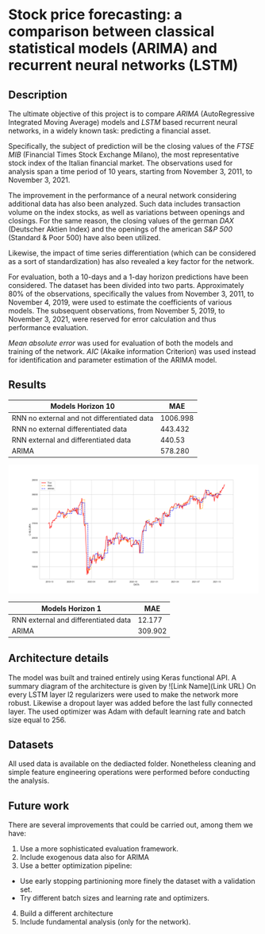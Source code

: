 # Stock price forecasting: a comparison between classical statistical models (ARIMA) and recurrent neural networks (LSTM)

## Description

The ultimate objective of this project is to compare *ARIMA* (AutoRegressive Integrated Moving Average) models and *LSTM* based recurrent neural networks, in a widely known task: predicting a financial asset.


Specifically, the subject of prediction will be the closing values of the *FTSE MIB* (Financial Times Stock Exchange Milano), the most representative stock index of the Italian financial market. The observations used for analysis span a time period of 10 years, starting from November 3, 2011, to November 3, 2021.

The improvement in the performance of a neural network considering additional data has also been analyzed. Such data includes transaction volume on the index stocks, as well as variations between openings and closings. For the same reason, the closing values of the german *DAX* (Deutscher Aktien Index) and the openings of the american *S&P 500* (Standard & Poor 500) have also been utilized.

Likewise, the impact of time series differentiation (which can be considered as a sort of standardization) has also revealed a key factor for the network.

For evaluation, both a 10-days and a 1-day horizon predictions have been considered. The dataset has been divided into two parts. Approximately 80% of the observations, specifically the values from November 3, 2011, to November 4, 2019, were used to estimate the coefficients of various models. The subsequent observations, from November 5, 2019, to November 3, 2021, were reserved for error calculation and thus performance evaluation.

*Mean absolute error* was used for evaluation of both the models and training of the network.  *AIC* (Akaike information Criterion) was used instead for identification and parameter estimation of the ARIMA model.

## Results

| Models Horizon 10                           | MAE      |
|---------------------------------------------|----------|
| RNN no external and not differentiated data | 1006.998 |
| RNN no external differentiated data         | 443.432  |
| RNN external and differentiated data        | 440.53   |
| ARIMA                                       | 578.280  |


![Link Name](https://github.com/Gu-ddy/StockPriceForecasting/blob/main/Images/Comparison.png)  

| Models Horizon 1                     | MAE     |
|--------------------------------------|---------|
| RNN external and differentiated data | 12.177  |
| ARIMA                                | 309.902 |

## Architecture details
The model was built and trained entirely using Keras functional API. A summary diagram of the architecture is given by 
![Link Name](Link URL) 
On every LSTM layer l2 regularizers were used to make the network more robust. Likewise a dropout layer was added before the last fully connected layer.
The used optimizer was Adam with default learning rate and batch size equal to 256. 


## Datasets
All used data is available on the dediacted folder. Nonetheless cleaning and simple feature engineering operations were performed before conducting the analysis.

## Future work
There are several improvements that could be carried out, among them we have:
1. Use a more sophisticated evaluation framework.
2. Include exogenous data also for ARIMA
3. Use a better optimization pipeline: 
- Use early stopping partinioning more finely the dataset with a validation set.
- Try different batch sizes and learning rate and optimizers.
4. Build a different architecture
5. Include fundamental analysis (only for the network).
